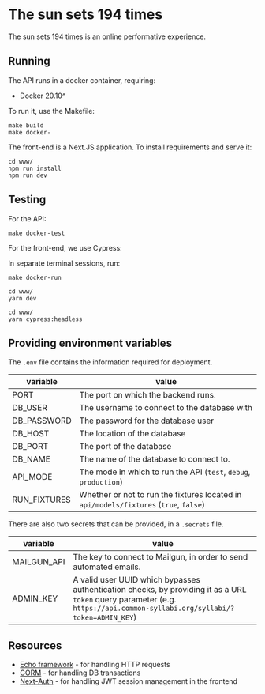 # The sun sets 194 times

The sun sets 194 times is an online performative experience.

## Running

The API runs in a docker container, requiring:

- Docker 20.10^

To run it, use the Makefile:

```
make build
make docker-
```

The front-end is a Next.JS application. To install requirements and serve it:

```
cd www/
npm run install
npm run dev
```

## Testing

For the API:

```
make docker-test
```

For the front-end, we use Cypress:

In separate terminal sessions, run:

```
make docker-run
```
```
cd www/
yarn dev
```
```
cd www/
yarn cypress:headless
```

## Providing environment variables

The `.env` file contains the information required for deployment.


| variable | value |
|----------|-------|
| PORT | The port on which the backend runs. |
| DB_USER | The username to connect to the database with |
| DB_PASSWORD | The password for the database user |
| DB_HOST | The location of the database |
| DB_PORT | The port of the database |
| DB_NAME | The name of the database to connect to. |
| API_MODE | The mode in which to run the API (`test`, `debug`, `production`)
| RUN_FIXTURES | Whether or not to run the fixtures located in `api/models/fixtures` (`true`, `false`) |

There are also two secrets that can be provided, in a `.secrets` file.

| variable | value |
|----------|-------|
| MAILGUN_API | The key to connect to Mailgun, in order to send automated emails. |
| ADMIN_KEY | A valid user UUID which bypasses authentication checks, by providing it as a URL `token` query parameter (e.g. `https://api.common-syllabi.org/syllabi/?token=ADMIN_KEY`) |

## Resources

- [Echo framework](https://echo.labstack.com/) - for handling HTTP requests
- [GORM](https://gorm.io/) - for handling DB transactions
- [Next-Auth](https://next-auth.js.org/) - for handling JWT session management in the frontend
